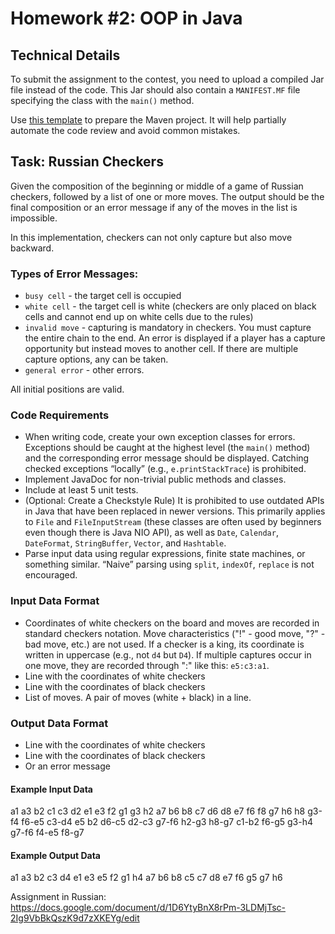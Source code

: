 # Homework #2: OOP in Java

## Technical Details

To submit the assignment to the contest, you need to upload a compiled Jar file instead of the code. This Jar should also contain a `MANIFEST.MF` file specifying the class with the `main()` method.

Use [this template](https://github.com/atp-mipt/homework-quickstart) to prepare the Maven project. It will help partially automate the code review and avoid common mistakes.

## Task: Russian Checkers

Given the composition of the beginning or middle of a game of Russian checkers, followed by a list of one or more moves. The output should be the final composition or an error message if any of the moves in the list is impossible.

In this implementation, checkers can not only capture but also move backward.

### Types of Error Messages:
- `busy cell` - the target cell is occupied
- `white cell` - the target cell is white (checkers are only placed on black cells and cannot end up on white cells due to the rules)
- `invalid move` - capturing is mandatory in checkers. You must capture the entire chain to the end. An error is displayed if a player has a capture opportunity but instead moves to another cell. If there are multiple capture options, any can be taken.
- `general error` - other errors.

All initial positions are valid.

### Code Requirements
- When writing code, create your own exception classes for errors. Exceptions should be caught at the highest level (the `main()` method) and the corresponding error message should be displayed. Catching checked exceptions “locally” (e.g., `e.printStackTrace`) is prohibited.
- Implement JavaDoc for non-trivial public methods and classes.
- Include at least 5 unit tests.
- (Optional: Create a Checkstyle Rule) It is prohibited to use outdated APIs in Java that have been replaced in newer versions. This primarily applies to `File` and `FileInputStream` (these classes are often used by beginners even though there is Java NIO API), as well as `Date`, `Calendar`, `DateFormat`, `StringBuffer`, `Vector`, and `Hashtable`.
- Parse input data using regular expressions, finite state machines, or something similar. “Naive” parsing using `split`, `indexOf`, `replace` is not encouraged.

### Input Data Format
- Coordinates of white checkers on the board and moves are recorded in standard checkers notation. Move characteristics ("!" - good move, "?" - bad move, etc.) are not used. If a checker is a king, its coordinate is written in uppercase (e.g., not `d4` but `D4`). If multiple captures occur in one move, they are recorded through ":" like this: `e5:c3:a1`.
- Line with the coordinates of white checkers
- Line with the coordinates of black checkers
- List of moves. A pair of moves (white + black) in a line.

### Output Data Format
- Line with the coordinates of white checkers
- Line with the coordinates of black checkers
- Or an error message

#### Example Input Data
a1 a3 b2 c1 c3 d2 e1 e3 f2 g1 g3 h2
a7 b6 b8 c7 d6 d8 e7 f6 f8 g7 h6 h8
g3-f4 f6-e5
c3-d4 e5
b2
d6-c5
d2-c3 g7-f6
h2-g3 h8-g7
c1-b2 f6-g5
g3-h4 g7-f6
f4-e5 f8-g7

#### Example Output Data
a1 a3 b2 c3 d4 e1 e3 e5 f2 g1 h4
a7 b6 b8 c5 c7 d8 e7 f6 g5 g7 h6

Assignment in Russian: https://docs.google.com/document/d/1D6YtyBnX8rPm-3LDMjTsc-2Ig9VbBkQszK9d7zXKEYg/edit
